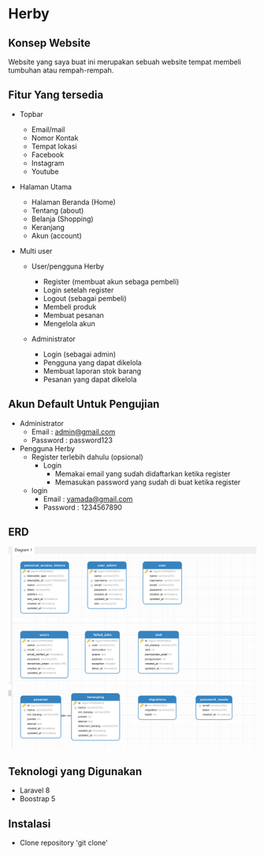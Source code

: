 # Herby

## Konsep Website
Website yang saya buat ini merupakan sebuah website tempat membeli tumbuhan atau rempah-rempah.

## Fitur Yang tersedia
- Topbar
   - Email/mail
   - Nomor Kontak
   - Tempat lokasi
   - Facebook
   - Instagram
   - Youtube
- Halaman Utama
   - Halaman Beranda (Home)
   - Tentang (about)
   - Belanja (Shopping)
   - Keranjang
   - Akun (account)

- Multi user
   - User/pengguna Herby
      - Register (membuat akun sebaga pembeli)
      - Login setelah register
      - Logout (sebagai pembeli)
      - Membeli produk
      - Membuat pesanan
      - Mengelola akun
    
  - Administrator
     - Login (sebagai admin)
     - Pengguna yang dapat dikelola
     - Membuat laporan stok barang
     - Pesanan yang dapat dikelola

## Akun Default Untuk Pengujian
- Administrator
     - Email : admin@gmail.com
     - Password : password123
- Pengguna Herby
     - Register terlebih dahulu (opsional)
         - Login
             - Memakai email yang sudah didaftarkan ketika register
             - Memasukan password yang sudah di buat ketika register
     - login
         - Email : yamada@gmail.com
         - Password : 1234567890
## ERD
![Alt text](https://github.com/pawcatReva/ujikom/blob/main/erdujikom.png)

## Teknologi yang Digunakan
  - Laravel 8
  - Boostrap 5

## Instalasi
  - Clone repository
    'git clone'
